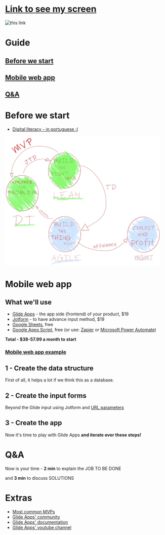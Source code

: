 # [Link to see my screen](https://zoom.us/j/634217994?pwd=UjYzb1BvckpHdjhXM2ROR3hSZDBqZz09)

![this link](http://api.qrserver.com/v1/create-qr-code/?size=650x5650&color=232B95&margin=30&data=https://mvp.without.dev/app/ "this link")

# Guide
## [Before we start](https://mvp.without.dev/app/#before-we-start)
## [Mobile web app](https://mvp.without.dev/app/#mobile-web-app)
## [Q&A](https://mvp.without.dev/app/#qa-1)

# Before we start
  - [Digital literacy - in portuguese :(](http://productsandhacks.com/old/independencia-digital-para-empreendedores/)

![startup's paths](https://github.com/efremfilho/mvp.without.dev/blob/master/book/img/path-by-field.JPG?raw=true "startup's paths")

# Mobile web app

## What we'll use
  - [Glide Apps](https://glideapps.com) - the app side (frontend) of your product, $19
  - [Jotform](https://jotform.com) - to have advance input method, $19
  - [Google Sheets](https://www.google.com/sheets/about/), free
  - [Google Apps Script](https://developers.google.com/apps-script), free (or use: [Zapier](https://zapier.com/) or [Microsoft Power Automate](https://flow.microsoft.com/))
  
**Total - $38-57.99 a month to start**

### [Mobile web app example](https://lgbe.universidadeagora.com/app?ref=mvp.without.dev) 
    
## 1 - Create the data structure

First of all, it helps a lot if we think this as a database.

## 2 - Create the input forms

Beyond the Glide input using Jotform and [URL parameters](https://www.jotform.com/help/71-Prepopulating-Fields-to-Your-JotForm-via-URL-Parameters)

## 3 - Create the app

Now it's time to play with Glide Apps **and iterate over these steps!**

# Q&A
Now is your time - **2 min** to explain the JOB TO BE DONE 

and **3 min** to discuss SOLUTIONS

# Extras
  - [Most common MVPs](/most-common-mvps/)
  - [Glide Apps' community](https://community.glideapps.com)
  - [Glide Apps' documentation](https://docs.glideapps.com/all/)
  - [Glide Apps' youtube channel](https://www.youtube.com/channel/UCoPJeYPmYF_5CX9gbPHAG3Q)
